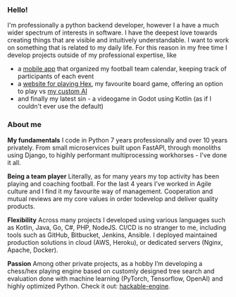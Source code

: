 ### Hello!

I'm professionally a python backend developer, however I a have a much wider spectrum of interests in software. I have the deepest love towards creating things that are visible and intuitively understandable. I want to work on something that is related to my daily life. For this reason in my free time I develop projects outside of my professional expertise, like 
* a [mobile app](https://github.com/arekkulczycki/ursus_android_app) that organized my football team calendar, keeping track of participants of each event
* a [website for playing Hex](https://github.com/arekkulczycki/hex-forest), my favourite board game, offering an option to play vs [my custom AI](https://github.com/arekkulczycki/hackable-engine)
* and finally my latest sin - a videogame in Godot using Kotlin (as if I couldn't ever use the default)

### About me

**My fundamentals**
I code in Python 7 years professionally and over 10 years privately. From small microservices built upon FastAPI, through monoliths using Django, to higihly performant multiprocessing workhorses - I've done it all.

**Being a team player**
Literally, as for many years my top activity has been playing and coaching football. For the last 4 years I've worked in Agile culture and I find it my favourite way of management. Cooperation and mutual reviews are my core values in order todevelop and deliver quality products.

**Flexibility**
Across many projects I developed using various languages such as Kotlin, Java, Go, C#, PHP, NodeJS. CI/CD is no stranger to me, including tools such as GitHub, Bitbucket, Jenkins, Ansible. I deployed maintained production solutions in cloud (AWS, Heroku), or dedicated servers (Nginx, Apache, Docker).

**Passion**
Among other private projects, as a hobby I’m developing a chess/hex playing engine based on customly designed tree search and evaluation done with machine learning (PyTorch, Tensorflow, OpenAI) and highly optimized Python. Check it out: [hackable-engine](https://github.com/arekkulczycki/hackable-engine).
